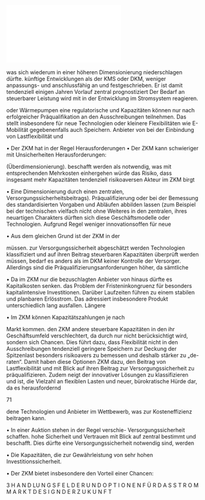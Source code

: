 ![./pages/page73.pdf](../assets/./pages/page73.pdf)




was sich wiederum in einer höheren Dimensionierung niederschlagen dürfte.
künftige Entwicklungen als der KMS oder DKM,
weniger anpassungs- und anschlussfähig an
und festgeschrieben. Er ist damit tendenziell
einigen Jahren Vorlauf zentral prognostiziert
Der Bedarf an steuerbarer Leistung wird mit
in der Entwicklung im Stromsystem reagieren.

oder Wärmepumpen eine regulatorische und
Kapazitäten können nur nach erfolgreicher Präqualifikation an den Ausschreibungen teilnehmen. Das stellt insbesondere für neue Technologien oder kleinere Flexibilitäten wie E-Mobilität
gegebenenfalls auch Speichern. Anbieter von
bei der Einbindung von Lastflexibilität und

• Der ZKM hat in der Regel Herausforderungen
• Der ZKM kann schwieriger mit Unsicherheiten
Herausforderungen:

(Überdimensionierung).
beschafft werden als notwendig, was mit entsprechenden Mehrkosten einhergehen würde
das Risiko, dass insgesamt mehr Kapazitäten
tendenziell risikoaversen Akteur im ZKM birgt

• Eine Dimensionierung durch einen zentralen,
Versorgungssicherheitsbeitrags).
Präqualifizierung oder bei der Bemessung des
standardisierten Vorgaben und Abläufen abbilden lassen (zum Beispiel bei der technischen
vielfach nicht ohne Weiteres in den zentralen,
ihres neuartigen Charakters dürften sich diese
Geschäftsmodelle oder Technologien. Aufgrund
Regel weniger innovationsoffen für neue

• Aus dem gleichen Grund ist der ZKM in der

müssen.
zur Versorgungssicherheit abgeschätzt werden
Technologien klassifiziert und auf ihren Beitrag
steuerbaren Kapazitäten überprüft werden müssen, bedarf es anders als im DKM keiner Kontrolle der Versorger. Allerdings sind die Präqualifizierungsanforderungen höher, da sämtliche

• Da im ZKM nur die bezuschlagten Anbieter von
hinaus dürfte es Kapitalkosten senken.
das Problem der Fristeninkongruenz für besonders kapitalintensive Investitionen. Darüber
Laufzeiten führen zu einem stabilen und planbaren Erlösstrom. Das adressiert insbesondere
Produkt unterschiedlich lang ausfallen. Längere

• Im ZKM können Kapazitätszahlungen je nach

Markt kommen.
den ZKM andere steuerbare Kapazitäten in den
ihr Geschäftsumfeld verschlechtert, da durch
nur nicht berücksichtigt wird, sondern sich
Chancen. Dies führt dazu, dass Flexibilität nicht
in den Ausschreibungen tendenziell geringere
Speichern zur Deckung der Spitzenlast besonders risikoavers zu bemessen und deshalb stärker zu „de-raten“. Damit haben diese Optionen
ZKM dazu, den Beitrag von Lastflexibilität und
mit Blick auf ihren Beitrag zur Versorgungssicherheit zu präqualifizieren. Zudem neigt der
innovativer Lösungen zu klassifizieren und
ist, die Vielzahl an flexiblen Lasten und neuer,
bürokratische Hürde dar, da es herausfordernd

71

dene Technologien und Anbieter im Wettbewerb, was zur Kosteneffizienz beitragen kann.

• In einer Auktion stehen in der Regel verschie-
Versorgungssicherheit schaffen.
hohe Sicherheit und Vertrauen mit Blick auf
zentral bestimmt und beschafft. Dies dürfte eine
Versorgungssicherheit notwendig sind, werden

• Die Kapazitäten, die zur Gewährleistung von
sehr hohen Investitionssicherheit.

• Der ZKM bietet insbesondere den Vorteil einer
Chancen:

3 H A N D LU N G S F E L D E R U N D O P T I O N E N F Ü R D A S S T R O M M A R K T D E S I G N D E R Z U K U N F T
